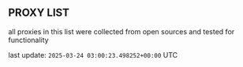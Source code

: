 ## PROXY LIST

all proxies in this list were collected from open sources and tested for functionality

last update: `2025-03-24 03:00:23.498252+00:00` UTC